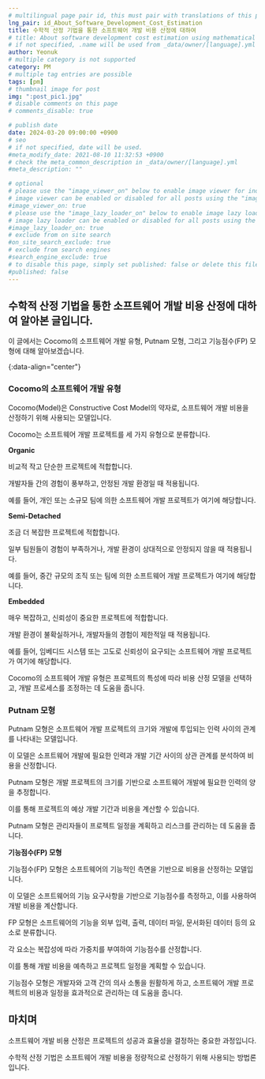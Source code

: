 ```yaml
---
# multilingual page pair id, this must pair with translations of this page. (This name must be unique)
lng_pair: id_About_Software_Development_Cost_Estimation
title: 수학적 산정 기법을 통한 소프트웨어 개발 비용 산정에 대하여
# title: About software development cost estimation using mathematical estimation techniques
# if not specified, .name will be used from _data/owner/[language].yml
author: Yeonuk
# multiple category is not supported
category: PM
# multiple tag entries are possible
tags: [pm]
# thumbnail image for post
img: ":post_pic1.jpg"
# disable comments on this page
# comments_disable: true

# publish date
date: 2024-03-20 09:00:00 +0900
# seo
# if not specified, date will be used.
#meta_modify_date: 2021-08-10 11:32:53 +0900
# check the meta_common_description in _data/owner/[language].yml
#meta_description: ""

# optional
# please use the "image_viewer_on" below to enable image viewer for individual pages or posts (_posts/ or [language]/_posts folders).
# image viewer can be enabled or disabled for all posts using the "image_viewer_posts: true" setting in _data/conf/main.yml.
#image_viewer_on: true
# please use the "image_lazy_loader_on" below to enable image lazy loader for individual pages or posts (_posts/ or [language]/_posts folders).
# image lazy loader can be enabled or disabled for all posts using the "image_lazy_loader_posts: true" setting in _data/conf/main.yml.
#image_lazy_loader_on: true
# exclude from on site search
#on_site_search_exclude: true
# exclude from search engines
#search_engine_exclude: true
# to disable this page, simply set published: false or delete this file
#published: false
---
```


<!-- outline-start -->

## 수학적 산정 기법을 통한 소프트웨어 개발 비용 산정에 대하여 알아본 글입니다.

이 글에서는 Cocomo의 소프트웨어 개발 유형, Putnam 모형, 그리고 기능점수(FP) 모형에 대해 알아보겠습니다.

{:data-align="center"}

<!-- outline-end -->

### Cocomo의 소프트웨어 개발 유형

Cocomo(Model)은 Constructive Cost Model의 약자로, 소프트웨어 개발 비용을 산정하기 위해 사용되는 모델입니다.

Cocomo는 소프트웨어 개발 프로젝트를 세 가지 유형으로 분류합니다.

**Organic**

비교적 작고 단순한 프로젝트에 적합합니다.

개발자들 간의 경험이 풍부하고, 안정된 개발 환경일 때 적용됩니다.

예를 들어, 개인 또는 소규모 팀에 의한 소프트웨어 개발 프로젝트가 여기에 해당합니다.

**Semi-Detached**

조금 더 복잡한 프로젝트에 적합합니다.

일부 팀원들이 경험이 부족하거나, 개발 환경이 상대적으로 안정되지 않을 때 적용됩니다.

예를 들어, 중간 규모의 조직 또는 팀에 의한 소프트웨어 개발 프로젝트가 여기에 해당합니다.

**Embedded**

매우 복잡하고, 신뢰성이 중요한 프로젝트에 적합합니다.

개발 환경이 불확실하거나, 개발자들의 경험이 제한적일 때 적용됩니다.

예를 들어, 임베디드 시스템 또는 고도로 신뢰성이 요구되는 소프트웨어 개발 프로젝트가 여기에 해당합니다.

Cocomo의 소프트웨어 개발 유형은 프로젝트의 특성에 따라 비용 산정 모델을 선택하고, 개발 프로세스를 조정하는 데 도움을 줍니다.

### Putnam 모형

Putnam 모형은 소프트웨어 개발 프로젝트의 크기와 개발에 투입되는 인력 사이의 관계를 나타내는 모델입니다.

이 모델은 소프트웨어 개발에 필요한 인력과 개발 기간 사이의 상관 관계를 분석하여 비용을 산정합니다.

Putnam 모형은 개발 프로젝트의 크기를 기반으로 소프트웨어 개발에 필요한 인력의 양을 추정합니다.

이를 통해 프로젝트의 예상 개발 기간과 비용을 계산할 수 있습니다.

Putnam 모형은 관리자들이 프로젝트 일정을 계획하고 리스크를 관리하는 데 도움을 줍니다.

**기능점수(FP) 모형**

기능점수(FP) 모형은 소프트웨어의 기능적인 측면을 기반으로 비용을 산정하는 모델입니다.

이 모델은 소프트웨어의 기능 요구사항을 기반으로 기능점수를 측정하고, 이를 사용하여 개발 비용을 계산합니다.

FP 모형은 소프트웨어의 기능을 외부 입력, 출력, 데이터 파일, 문서화된 데이터 등의 요소로 분류합니다.

각 요소는 복잡성에 따라 가중치를 부여하여 기능점수를 산정합니다.

이를 통해 개발 비용을 예측하고 프로젝트 일정을 계획할 수 있습니다.

기능점수 모형은 개발자와 고객 간의 의사 소통을 원활하게 하고, 소프트웨어 개발 프로젝트의 비용과 일정을 효과적으로 관리하는 데 도움을 줍니다.

## 마치며

소프트웨어 개발 비용 산정은 프로젝트의 성공과 효율성을 결정하는 중요한 과정입니다.

수학적 산정 기법은 소프트웨어 개발 비용을 정량적으로 산정하기 위해 사용되는 방법론입니다.
